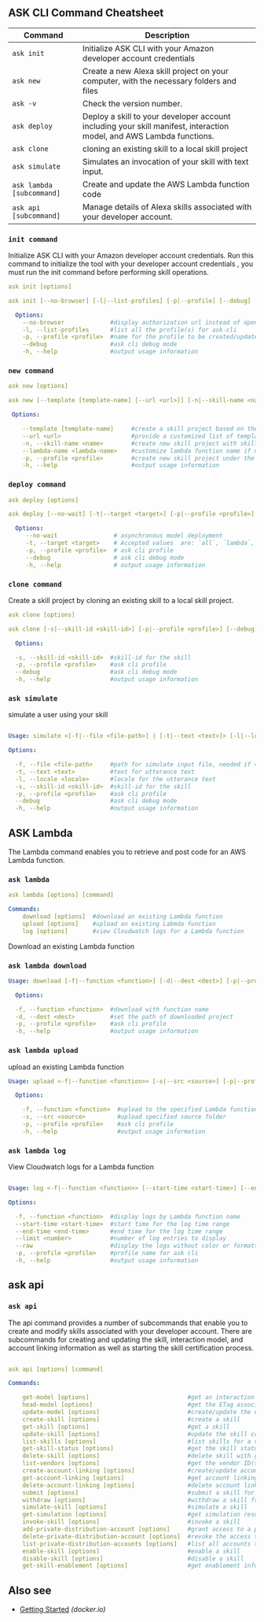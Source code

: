 
ASK CLI Command Cheatsheet
-----------------

| Command                                   | Description                        |
| ---                                       | ---                                |
| `ask init`                                | Initialize ASK CLI with your Amazon developer account credentials            |
| `ask new`                                 | Create a new Alexa skill project on your computer, with the necessary folders and files |
| `ask -v`                                  | Check the version number.          |
| `ask deploy`                              | Deploy a skill to your developer account including your skill manifest, interaction model, and AWS Lambda functions.                  |
| `ask clone`                               | cloning an existing skill to a local skill project           |
| `ask simulate `                           | Simulates an invocation of your skill with text input.                |
| `ask lambda [subcommand]`                 | Create and update the AWS Lambda function code                 |
| `ask api [subcommand]`                    | Manage details of Alexa skills associated with your developer account.                 |


### `init command`
Initialize ASK CLI with your Amazon developer account credentials. Run this command to initialize the tool with your developer account credentials , you must run the init command before performing skill operations.
```yml
ask init [options]

ask init [--no-browser] [-l|--list-profiles] [-p|--profile] [--debug]

  Options:
    --no-browser             #display authorization url instead of opening browser
    -l, --list-profiles      #list all the profile(s) for ask-cli
    -p, --profile <profile>  #name for the profile to be created/updated
    --debug                  #ask cli debug mode
    -h, --help               #output usage information

```

### `new command`

```yml
ask new [options]

ask new [--template [template-name] [--url <url>]] [-n|--skill-name <name>] [-p|--profile <profile>] [--lambda-name <lambda-name>]

 Options:

    --template [template-name]     #create a skill project based on the chosen template
    --url <url>                    #provide a customized list of templates
    -n, --skill-name <name>        #create new skill project with skill name
    --lambda-name <lambda-name>    #customize lambda function name if necessary
    -p, --profile <profile>        #create new skill project under the chosen profile
    -h, --help                     #output usage information
```

### `deploy command`

```yml
ask deploy [options]

ask deploy [--no-wait] [-t|--target <target>] [-p|--profile <profile>] [--debug]

  Options:
     --no-wait                # asynchronous model deployment
     -t, --target <target>    # Accepted values  are: `all`, `lambda`, `skill`, and `model`
     -p, --profile <profile>  # ask cli profile
     --debug                  # ask cli debug mode
     -h, --help               # output usage information  
```

### `clone command`
Create a skill project by cloning an existing skill to a local skill project.
```yml
ask clone [options]

ask clone [-s|--skill-id <skill-id>] [-p|--profile <profile>] [--debug]

  Options:

  -s, --skill-id <skill-id>  #skill-id for the skill
  -p, --profile <profile>    #ask cli profile
  --debug                    #ask cli debug mode
  -h, --help                 #output usage information
```

### `ask simulate`
simulate a user using your skill

```yml

Usage: simulate <[-f|--file <file-path>] | [-t|--text <text>]> [-l|--locale <locale>] [-s|--skill-id <skill-id>] [-p|--profile <profile>] [--debug]

Options:

  -f, --file <file-path>     #path for simulate input file, needed if <-t, --text> is not specified.
  -t, --text <text>          #text for utterance text
  -l, --locale <locale>      #locale for the utterance text
  -s, --skill-id <skill-id>  #skill-id for the skill
  -p, --profile <profile>    #ask cli profile
  --debug                    #ask cli debug mode
  -h, --help                 #output usage information
```

ASK Lambda
-------------
The Lambda command enables you to retrieve and post code for an AWS Lambda function.

### `ask lambda`

```yml
ask lambda [options] [command]

Commands:
    download [options]  #download an existing Lambda function
    upload [options]    #upload an existing Labmda function
    log [options]       #view Cloudwatch logs for a Lambda function
```
Download an existing Lambda function

### `ask lambda download`

```yml
Usage: download [-f|--function <function>] [-d|--dest <dest>] [-p|--profile <profile>]

  Options:

  -f, --function <function>  #download with function name
  -d, --dest <dest>          #set the path of downloaded project
  -p, --profile <profile>    #ask cli profile
  -h, --help                 #output usage information
```

### `ask lambda upload`
upload an existing Lambda function
```yml
Usage: upload <-f|--function <function>> [-s|--src <source>] [-p|--profile <profile>]

  Options:

    -f, --function <function>  #upload to the specified Lambda function
    -s, --src <source>         #upload specified source folder
    -p, --profile <profile>    #ask cli profile
    -h, --help                 #output usage information
```
### `ask lambda log`

View Cloudwatch logs for a Lambda function
```yml

Usage: log <-f|--function <function>> [--start-time <start-time>] [--end-time <end-time>] [--limit <number>] [--raw] [-p|--profile <profile>]

Options:

  -f, --function <function>  #display logs by Lambda function name
  --start-time <start-time>  #start time for the log time range
  --end-time <end-time>      #end time for the log time range
  --limit <number>           #number of log entries to display
  --raw                      #display the logs without color or formatting
  -p, --profile <profile>    #profile name for ask cli
  -h, --help                 #output usage information
```
ask api
-------------
### `ask api`

The api command provides a number of subcommands that enable you to create and modify skills associated with your developer account. There are subcommands for creating and updating the skill, interaction model, and account linking information as well as starting the skill certification process.
```yml

ask api [options] [command]

Commands:

    get-model [options]                            #get an interaction model for skill
    head-model [options]                           #get the ETag associated with an interaction model
    update-model [options]                         #create/update the new interaction model for skill
    create-skill [options]                         #create a skill
    get-skill [options]                            #get a skill
    update-skill [options]                         #update the skill configuration details
    list-skills [options]                          #list skills for a vendor
    get-skill-status [options]                     #get the skill status for a skill
    delete-skill [options]                         #delete skill with given skill Id
    list-vendors [options]                         #get the vendor ID(s)associated with your developer account
    create-account-linking [options]               #create/update account linking configuration for a skill
    get-account-linking [options]                  #get account linking configuration for a skill
    delete-account-linking [options]               #delete account linking configuration for a skill
    submit [options]                               #submit a skill for certification
    withdraw [options]                             #withdraw a skill from the certification process
    simulate-skill [options]                       #simulate a skill
    get-simulation [options]                       #get simulation result
    invoke-skill [options]                         #invoke a skill
    add-private-distribution-account [options]     #grant access to a private skill for the account
    delete-private-distribution-account [options]  #revoke the access to a private skill from an account
    list-private-distribution-accounts [options]   #list all accounts that skill has been privately distributed to
    enable-skill [options]                         #enable a skill
    disable-skill [options]                        #disable a skill
    get-skill-enablement [options]                 #get enablement information for a skill
```
Also see
--------

 * [Getting Started](http://www.docker.io/gettingstarted/) _(docker.io)_
